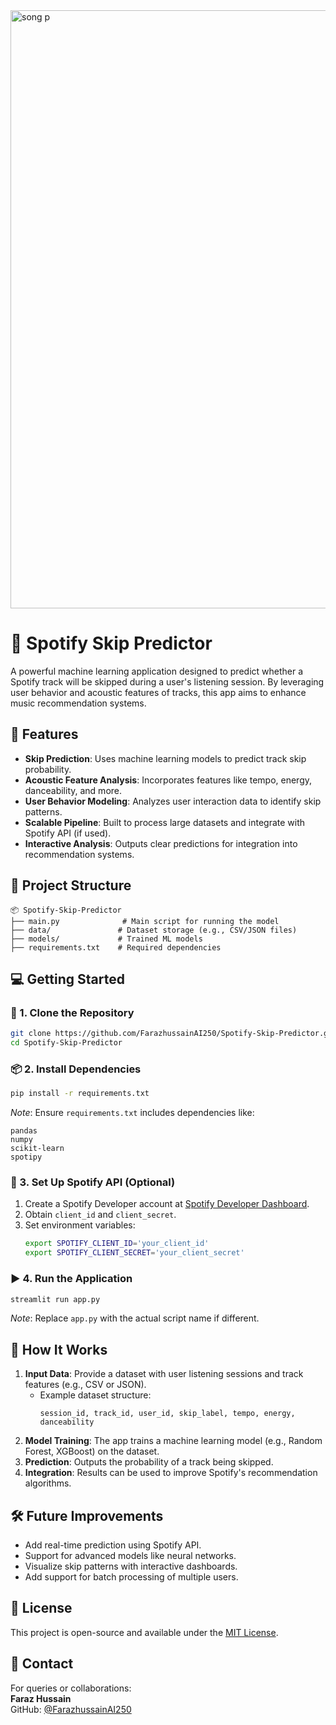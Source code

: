 <img width="1913" height="957" alt="song p" src="https://github.com/user-attachments/assets/6d631e8a-dc61-46ba-ad79-03c842d4a988" />


# 🎵 Spotify Skip Predictor

A powerful machine learning application designed to predict whether a Spotify track will be skipped during a user's listening session. By leveraging user behavior and acoustic features of tracks, this app aims to enhance music recommendation systems.

## 🚀 Features

- **Skip Prediction**: Uses machine learning models to predict track skip probability.
- **Acoustic Feature Analysis**: Incorporates features like tempo, energy, danceability, and more.
- **User Behavior Modeling**: Analyzes user interaction data to identify skip patterns.
- **Scalable Pipeline**: Built to process large datasets and integrate with Spotify API (if used).
- **Interactive Analysis**: Outputs clear predictions for integration into recommendation systems.

## 📁 Project Structure

```
📦 Spotify-Skip-Predictor
├── main.py              # Main script for running the model
├── data/               # Dataset storage (e.g., CSV/JSON files)
├── models/             # Trained ML models
├── requirements.txt    # Required dependencies
```

## 💻 Getting Started

### 🔧 1. Clone the Repository

```bash
git clone https://github.com/FarazhussainAI250/Spotify-Skip-Predictor.git
cd Spotify-Skip-Predictor
```

### 📦 2. Install Dependencies

```bash
pip install -r requirements.txt
```

*Note*: Ensure `requirements.txt` includes dependencies like:
```text
pandas
numpy
scikit-learn
spotipy
```

### 🔑 3. Set Up Spotify API (Optional)

1. Create a Spotify Developer account at [Spotify Developer Dashboard](https://developer.spotify.com/).
2. Obtain `client_id` and `client_secret`.
3. Set environment variables:
   ```bash
   export SPOTIFY_CLIENT_ID='your_client_id'
   export SPOTIFY_CLIENT_SECRET='your_client_secret'
   ```

### ▶️ 4. Run the Application

```bash
streamlit run app.py
```

*Note*: Replace `app.py` with the actual script name if different.

## 🧮 How It Works

1. **Input Data**: Provide a dataset with user listening sessions and track features (e.g., CSV or JSON).
   - Example dataset structure:
     ```text
     session_id, track_id, user_id, skip_label, tempo, energy, danceability
     ```
2. **Model Training**: The app trains a machine learning model (e.g., Random Forest, XGBoost) on the dataset.
3. **Prediction**: Outputs the probability of a track being skipped.
4. **Integration**: Results can be used to improve Spotify's recommendation algorithms.

## 🛠️ Future Improvements

- Add real-time prediction using Spotify API.
- Support for advanced models like neural networks.
- Visualize skip patterns with interactive dashboards.
- Add support for batch processing of multiple users.

## 🧾 License

This project is open-source and available under the [MIT License](LICENSE).

## 🙋 Contact

For queries or collaborations:  
**Faraz Hussain**  
GitHub: [@FarazhussainAI250](https://github.com/FarazhussainAI250)
